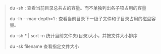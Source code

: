 > du -sh : 查看当前目录总共占的容量。而不单独列出各子项占用的容量 
>
> du -lh --max-depth=1 : 查看当前目录下一级子文件和子目录占用的磁盘容量。
>
> du -sh * | sort -n 统计当前文件夹(目录)大小，并按文件大小排序
>
> du -sk filename 查看指定文件大小